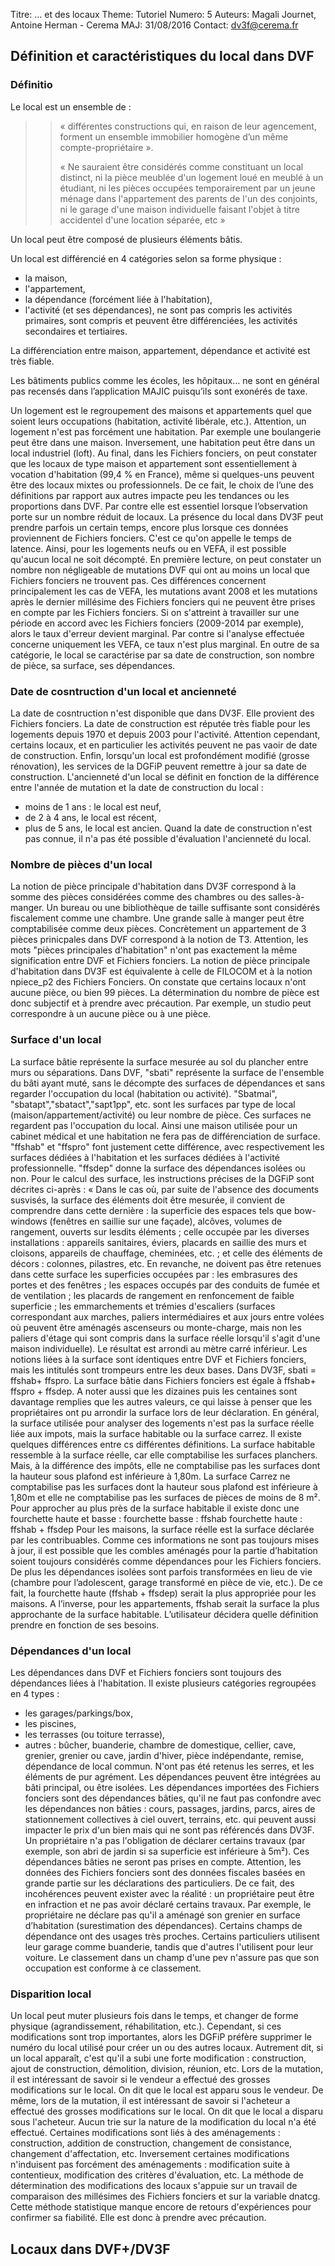 Titre: ... et des locaux
Theme: Tutoriel
Numero: 5
Auteurs: Magali Journet, Antoine Herman - Cerema
MAJ: 31/08/2016
Contact: dv3f@cerema.fr

## Définition et caractéristiques du local dans DVF

### Définitio

Le local est un ensemble de :

>> « différentes constructions qui, en raison de leur agencement, forment un ensemble immobilier homogène d’un même compte-propriétaire ». 
>> 
>> « Ne sauraient être considérés comme constituant un local distinct, ni la pièce meublée d'un logement loué en meublé à un étudiant, ni les pièces occupées temporairement par un jeune ménage dans l'appartement des parents de l'un des conjoints, ni le garage d'une maison individuelle faisant l'objet à titre accidentel d'une location séparée, etc » 

Un local peut être composé de plusieurs éléments bâtis.

Un local est différencié en 4 catégories selon sa forme physique : 

* la maison,
* l'appartement,
* la dépendance (forcément liée à l'habitation),
* l'activité (et ses dépendances), ne sont pas compris les activités primaires, sont compris et peuvent être différenciées, les activités secondaires et tertiaires. 

La différenciation entre maison, appartement, dépendance et activité est très fiable.

Les bâtiments publics comme les écoles, les hôpitaux… ne sont en général pas recensés dans l’application MAJIC puisqu’ils sont exonérés de taxe.

Un logement est le regroupement des maisons et appartements quel que soient leurs occupations (habitation, activité libérale, etc.). Attention, un logement n'est pas forcément une habitation. Par exemple une boulangerie peut être dans une maison. Inversement, une habitation peut être dans un local industriel (loft). Au final, dans les Fichiers fonciers, on peut constater que les locaux de type maison et appartement sont essentiellement à vocation d'habitation (99,4 % en France), même si quelques-uns peuvent être des locaux mixtes ou professionnels. De ce fait, le choix de l’une des définitions par rapport aux autres impacte peu les tendances ou les proportions dans DVF. Par contre elle est essentiel lorsque l’observation porte sur un nombre réduit de locaux.
La présence du local dans DV3F peut prendre parfois un certain temps, encore plus lorsque ces données proviennent de Fichiers fonciers. C'est ce qu'on appelle le temps de latence. Ainsi, pour les logements neufs ou en VEFA, il est possible qu'aucun local ne soit décompté.
En première lecture, on peut constater un nombre non négligeable de mutations DVF qui ont au moins un local que Fichiers fonciers ne trouvent pas. Ces différences concernent principalement les cas de VEFA, les mutations avant 2008 et les mutations après le dernier millésime des Fichiers fonciers qui ne peuvent être prises en compte par les Fichiers fonciers. Si on s'attreint à travailler sur une période en accord avec les Fichiers fonciers (2009-2014 par exemple), alors le taux d'erreur devient marginal. Par contre si l'analyse effectuée concerne uniquement les VEFA, ce taux n'est plus marginal.
En outre de sa catégorie, le local se caractérise par sa date de construction, son nombre de pièce, sa surface, ses dépendances. 

### Date de cosntruction d'un local et ancienneté

La date de cosntruction n'est disponible que dans DV3F. Elle provient des Fichiers fonciers. 
La date de construction est réputée très fiable pour les logements depuis 1970 et depuis 2003 pour l'activité. Attention cependant, certains locaux, et en particulier les activités peuvent ne pas vaoir de date de construction. 
Enfin, lorsqu'un local est profondément modifié (grosse rénovation), les services de la DGFiP peuvent remettre à jour sa date de construction. 
L'ancienneté d'un local se définit en fonction de la différence entre l'année de mutation et la date de construction du local : 
- moins de 1 ans : le local est neuf,
- de 2 à 4 ans, le local est récent, 
- plus de 5 ans, le local est ancien.
Quand la date de construction n'est pas connue, il n'a pas été possible d'évaluation l'ancienneté du local.

### Nombre de pièces d'un local

La notion de pièce principale d'habitation dans DV3F correspond à la somme des pièces considérées comme des chambres ou des salles-à-manger. Un bureau ou une bibliothèque de taille suffisante sont  considérés fiscalement comme une chambre. Une grande salle à manger peut être comptabilisée comme deux pièces.
Concrètement un appartement de 3 pièces prinicpales dans DVF correspond à la notion de T3.
Attention, les mots "pièces principales d'habitation" n'ont pas exactement la même signification entre DVF et Fichiers fonciers. La notion de pièce principale d'habitation dans DV3F est équivalente à celle de FILOCOM et à la notion npiece_p2 des Fichiers Fonciers.
On constate que certains locaux n'ont aucune pièce, ou bien 99 pièces. La détermination du nombre de pièce est donc subjectif et à prendre avec précaution. Par exemple, un studio peut correspondre à un aucune pièce ou à une pièce.

### Surface d'un local

La surface bâtie représente la surface mesurée au sol du plancher entre murs ou séparations.
Dans DVF, "sbati" représente la surface de l'ensemble du bâti ayant muté, sans le décompte des surfaces de dépendances et sans regarder l'occupation du local (habitation ou activité).
"Sbatmai", "sbatapt","sbatact","sapt1pp", etc. sont les surfaces par type de local (maison/appartement/activité) ou leur nombre de pièce. Ces surfaces ne regardent pas l'occupation du local. Ainsi une maison utilisée pour un cabinet médical et une habitation ne fera pas de différenciation de surface. "ffshab" et "ffspro" font justement cette différence, avec respectivement les surfaces dédiées à l'habitation et les surfaces dédiées à l'activité professionnelle. "ffsdep" donne la surface des dépendances isolées ou non.
Pour le calcul des surface, les instructions précises de la DGFiP sont décrites ci-après : 
« Dans le cas où, par suite de l'absence des documents susvisés, la surface des éléments doit être mesurée, il convient de comprendre dans cette dernière :
la superficie des espaces tels que bow-windows (fenêtres en saillie sur une façade), alcôves, volumes de rangement, ouverts sur lesdits éléments ;
celle occupée par les diverses installations : appareils sanitaires, éviers, placards en saillie des murs et cloisons, appareils de chauffage, cheminées, etc. ;
et celle des éléments de décors : colonnes, pilastres, etc.
En revanche, ne doivent pas être retenues dans cette surface les superficies occupées par :
les embrasures des portes et des fenêtres ;
les espaces occupés par des conduits de fumée et de ventilation ;
les placards de rangement en renfoncement de faible superficie ;
les emmarchements et trémies d'escaliers (surfaces correspondant aux marches, paliers intermédiaires et aux jours entre volées où peuvent être aménagés ascenseurs ou monte-charge, mais non les paliers d'étage qui sont compris dans la surface réelle lorsqu'il s'agit d'une maison individuelle).
Le résultat est arrondi au mètre carré inférieur.
Les notions liées à la surface sont identiques entre DVF et Fichiers fonciers, mais les intitulés sont trompeurs entre les deux bases. Dans DV3F, sbati = ffshab+ ffspro. La surface bâtie dans Fichiers fonciers  est égale à ffshab+ ffspro + ffsdep.
A noter aussi que les dizaines puis les centaines sont davantage remplies que les autres valeurs, ce qui laisse à penser que les propriétaires ont pu arrondir la surface lors de leur déclaration.
En général, la surface utilisée pour analyser des logements n'est pas la surface réelle liée aux impots, mais la surface habitable ou la surface carrez. Il existe quelques différences entre cs différentes définitions. 
La surface habitable ressemble à la surface réelle, car elle comptabilise les surfaces planchers. Mais, à la différence des impôts, elle ne comptabilise pas  les surfaces dont la hauteur sous plafond est inférieure à 1,80m.
La surface Carrez ne comptabilise pas  les surfaces dont la hauteur sous plafond est inférieure à 1,80m et elle ne comptabilise pas les surfaces de pièces de moins de 8 m².
Pour approcher au plus près de la surface habitable il existe donc une fourchette haute et basse : 
fourchette basse : ffshab
fourchette haute : ffshab + ffsdep
Pour les maisons, la surface réelle est la surface déclarée par les contribuables. Comme ces informations ne sont pas toujours mises à jour, il est possible que les combles aménagés pour la partie d’habitation soient toujours considérés comme dépendances pour les Fichiers fonciers. De plus les dépendances isolées sont parfois transformées en lieu de vie (chambre pour l’adolescent, garage transformé en pièce de vie, etc.). De ce fait, la fourchette haute (ffshab + ffsdep) serait la plus appropriée pour les maisons. 
A l’inverse, pour les appartements, ffshab serait la surface la plus approchante de la surface habitable. 
L’utilisateur décidera quelle définition prendre en fonction de ses besoins.


### Dépendances d'un local

Les dépendances dans DVF et Fichiers fonciers sont toujours des dépendances liées à l'habitation. 
Il existe plusieurs catégories regroupées en 4 types : 
- les garages/parkings/box,
- les piscines,
- les terrasses (ou toiture terrasse),
- autres : bûcher,  buanderie, chambre de domestique, cellier, cave, grenier, grenier ou cave,  jardin d'hiver, pièce indépendante, remise, dépendance de local commun.
N'ont pas été retenus les serres, et les éléments de pur agrément. 
Les dépendances peuvent être intégrées au bâti principal, ou être isolées.
Les dépendances importées des Fichiers fonciers sont des dépendances bâties, qu'il ne faut pas confondre avec les dépendances non bâties : cours, passages, jardins, parcs, aires de stationnement collectives à ciel ouvert, terrains, etc. qui peuvent aussi impacter le prix d'un bien mais qui ne sont pas référencés dans DV3F. 
Un propriétaire n'a pas l'obligation de déclarer certains travaux (par exemple, son abri de jardin si sa superficie est inférieure à 5m²). Ces dépendances bâties ne seront pas prises en compte.
Attention, les données des Fichiers fonciers sont des données fiscales basées en grande partie sur les déclarations des particuliers. De ce fait, des incohérences peuvent exister avec la réalité : 
un propriétaire peut être en infraction et ne pas avoir déclaré certains travaux. Par exemple, le propriétaire ne déclare pas qu'il a aménagé son grenier en surface d’habitation (surestimation des dépendances).
Certains champs de dépendance ont des usages très proches. Certains particuliers utilisent leur garage comme buanderie, tandis que d'autres l'utilisent pour leur voiture. Le classement dans un champ d'une pev n'assure pas que son occupation est conforme à ce classement.

### Disparition local

Un local peut muter plusieurs fois dans le temps, et changer de forme physique (agrandissement, réhabilitation, etc.). Cependant, si ces modifications sont trop importantes, alors les DGFiP préfère supprimer le numéro du local utilisé pour créer un ou des autres locaux. Autrement dit, si un local apparaît, c'est qu'il a subi une forte modification : construction, ajout de construction, démolition, division, réunion, etc.
Lors de la mutation, il est intéressant de savoir si le vendeur a effectué des grosses modifications sur le local. On dit que le local est apparu sous le vendeur. 
De même, lors de la mutation, il est intéressant de savoir si l'acheteur a effectué des grosses modifications sur le local. On dit que le local a disparu sous l'acheteur.
Aucun trie sur la nature de la modification du local n'a été effectué. 
Certaines modifications sont liés à des aménagements : construction, addition de construction, changement de consistance, changement d'affectation, etc. 
Inversement certaines modifications n'induisent pas forcément des aménagements : modification suite à contentieux, modification des critères d'évaluation, etc.
La méthode de détermination des modifications des locaux s'appuie sur un travail de comparaison des millésimes des Fichiers fonciers et sur la variable dnatcg. Cette méthode statistique manque encore de retours d'expériences pour confirmer sa fiabilité. Elle est donc à prendre avec précaution.

## Locaux dans DVF+/DV3F